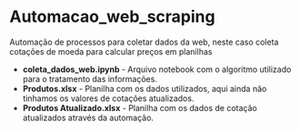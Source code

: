 # Automacao_web_scraping
Automação de processos para coletar dados da web, neste caso coleta cotações de moeda para calcular preços em planilhas

+ **coleta_dados_web.ipynb** - Arquivo notebook com o algoritmo utilizado para o tratamento das informações.
+ **Produtos.xlsx** - Planilha com os dados utilizados, aqui ainda não tinhamos os valores de cotações atualizados.
+ **Produtos Atualizado.xlsx** - Planilha com os dados de cotação atualizados através da automação.
